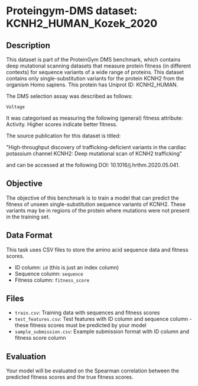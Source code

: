 
# Proteingym-DMS dataset: KCNH2_HUMAN_Kozek_2020

## Description

This dataset is part of the ProteinGym DMS benchmark, which contains deep mutational scanning datasets that measure
protein fitness (in different contexts) for sequence variants of a wide range of proteins. This dataset contains
only single-substitution variants for the protein KCNH2 from the organism Homo sapiens. This protein has Uniprot ID: KCNH2_HUMAN. 

The DMS selection assay was described as follows: 

    Voltage

It was categorised as measuring the following (general) fitness attribute: Activity. Higher scores indicate better fitness.

The source publication for this dataset is titled: 

"High-throughput discovery of trafficking-deficient variants in the cardiac potassium channel KCNH2: Deep mutational scan of KCNH2 trafficking"

and can be accessed at the following DOI: 10.1016/j.hrthm.2020.05.041.

## Objective

The objective of this benchmark is to train a model that can predict the fitness of unseen single-substitution sequence variants of KCNH2.
These variants may be in regions of the protein where mutations were not present in the training set.

## Data Format

This task uses CSV files to store the amino acid sequence data and fitness scores.
- ID column: `id` (this is just an index column)
- Sequence column: `sequence`
- Fitness column: `fitness_score`

## Files

- `train.csv`: Training data with sequences and fitness scores
- `test_features.csv`: Test features with ID column and sequence column - these fitness scores must be predicted by your model
- `sample_submission.csv`: Example submission format with ID column and fitness score column

## Evaluation

Your model will be evaluated on the Spearman correlation between the predicted fitness scores and the true fitness scores.
